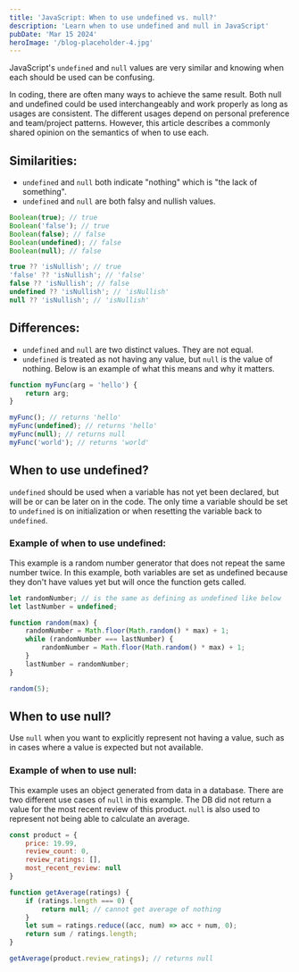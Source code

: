 ```yaml
---
title: 'JavaScript: When to use undefined vs. null?'
description: 'Learn when to use undefined and null in JavaScript'
pubDate: 'Mar 15 2024'
heroImage: '/blog-placeholder-4.jpg'
---
```


JavaScript's `undefined` and `null` values are very similar and knowing when each should be used can be confusing.

In coding, there are often many ways to achieve the same result. Both null and undefined could be used interchangeably and work properly as long as usages are consistent. The different usages depend on personal preference and team/project patterns. However, this article describes a commonly shared opinion on the semantics of when to use each. 

## Similarities:
- `undefined` and `null` both indicate "nothing" which is "the lack of something".
- `undefined` and `null` are both falsy and nullish values.
```javascript
Boolean(true); // true
Boolean('false'); // true
Boolean(false); // false
Boolean(undefined); // false
Boolean(null); // false

true ?? 'isNullish'; // true
'false' ?? 'isNullish'; // 'false'
false ?? 'isNullish'; // false
undefined ?? 'isNullish'; // 'isNullish'
null ?? 'isNullish'; // 'isNullish'
```

## Differences:
- `undefined` and `null` are two distinct values. They are not equal. 
- `undefined` is treated as not having any value, but `null` is the value of nothing. Below is an example of what this means and why it matters.
```javascript
function myFunc(arg = 'hello') {
	return arg;
}

myFunc(); // returns 'hello'
myFunc(undefined); // returns 'hello'
myFunc(null); // returns null
myFunc('world'); // returns 'world'
```

## When to use undefined?

`undefined` should be used when a variable has not yet been declared, but will be or can be later on in the code. The only time a variable should be set to `undefined` is on initialization or when resetting the variable back to `undefined`.

### Example of when to use undefined:

This example is a random number generator that does not repeat the same number twice. In this example, both variables are set as undefined because they don't have values yet but will once the function gets called.

```javascript
let randomNumber; // is the same as defining as undefined like below
let lastNumber = undefined;

function random(max) {
    randomNumber = Math.floor(Math.random() * max) + 1;
    while (randomNumber === lastNumber) {
    	randomNumber = Math.floor(Math.random() * max) + 1;
    }
    lastNumber = randomNumber;
}

random(5);
```

## When to use null? 

Use `null` when you want to explicitly represent not having a value, such as in cases where a value is expected but not available.

### Example of when to use null:

This example uses an object generated from data in a database. There are two different use cases of `null` in this example. The DB did not return a value for the most recent review of this product. `null` is also used to represent not being able to calculate an average. 

```javascript
const product = {
	price: 19.99,
	review_count: 0,
	review_ratings: [],
	most_recent_review: null
}

function getAverage(ratings) {
	if (ratings.length === 0) {
		return null; // cannot get average of nothing
	}
	let sum = ratings.reduce((acc, num) => acc + num, 0);
	return sum / ratings.length;
}

getAverage(product.review_ratings); // returns null
```
